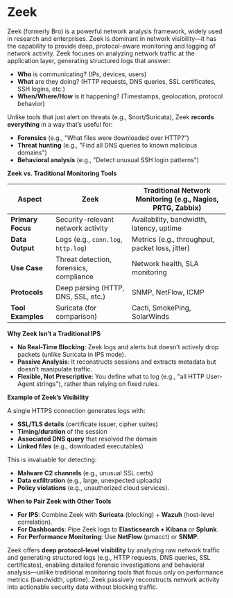 # Zeek

Zeek (formerly Bro) is a powerful network analysis framework, widely used in research and enterprises. Zeek is dominant in network visibility—it has the capability to provide deep, protocol-aware monitoring and logging of network activity. Zeek focuses on analyzing network traffic at the application layer, generating structured logs that answer:

* **Who** is communicating? (IPs, devices, users)
* **What** are they doing? (HTTP requests, DNS queries, SSL certificates, SSH logins, etc.)
* **When/Where/How** is it happening? (Timestamps, geolocation, protocol behavior)

Unlike tools that just alert on threats (e.g., Snort/Suricata), Zeek **records everything** in a way that’s useful for:

* **Forensics** (e.g., "What files were downloaded over HTTP?")
* **Threat hunting** (e.g., "Find all DNS queries to known malicious domains")
* **Behavioral analysis** (e.g., "Detect unusual SSH login patterns")

**Zeek vs. Traditional Monitoring Tools**

| **Aspect**        | **Zeek**                                | **Traditional Network Monitoring** (e.g., Nagios, PRTG, Zabbix) |
| ----------------- | --------------------------------------- | --------------------------------------------------------------- |
| **Primary Focus** | Security-relevant network activity      | Availability, bandwidth, latency, uptime                        |
| **Data Output**   | Logs (e.g., `conn.log`, `http.log`)     | Metrics (e.g., throughput, packet loss, jitter)                 |
| **Use Case**      | Threat detection, forensics, compliance | Network health, SLA monitoring                                  |
| **Protocols**     | Deep parsing (HTTP, DNS, SSL, etc.)     | SNMP, NetFlow, ICMP                                             |
| **Tool Examples** | Suricata (for comparison)               | Cacti, SmokePing, SolarWinds                                    |

**Why Zeek Isn’t a Traditional IPS**

* **No Real-Time Blocking**: Zeek logs and alerts but doesn’t actively drop packets (unlike Suricata in IPS mode).
* **Passive Analysis**: It reconstructs sessions and extracts metadata but doesn’t manipulate traffic.
* **Flexible, Not Prescriptive**: You define what to log (e.g., "all HTTP User-Agent strings"), rather than relying on fixed rules.

**Example of Zeek’s Visibility**

A single HTTPS connection generates logs with:

* **SSL/TLS details** (certificate issuer, cipher suites)
* **Timing/duration** of the session
* **Associated DNS query** that resolved the domain
* **Linked files** (e.g., downloaded executables)

This is invaluable for detecting:

* **Malware C2 channels** (e.g., unusual SSL certs)
* **Data exfiltration** (e.g., large, unexpected uploads)
* **Policy violations** (e.g., unauthorized cloud services).

**When to Pair Zeek with Other Tools**

* **For IPS**: Combine Zeek with **Suricata** (blocking) + **Wazuh** (host-level correlation).
* **For Dashboards**: Pipe Zeek logs to **Elasticsearch + Kibana** or **Splunk**.
* **For Performance Monitoring**: Use **NetFlow** (pmacct) or **SNMP**.

Zeek offers **deep protocol-level visibility** by analyzing raw network traffic and generating structured logs (e.g., HTTP requests, DNS queries, SSL certificates), enabling detailed forensic investigations and behavioral analysis—unlike traditional monitoring tools that focus only on performance metrics (bandwidth, uptime). Zeek passively reconstructs network activity into actionable security data without blocking traffic.
